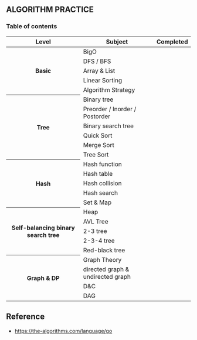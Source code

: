 ## ALGORITHM PRACTICE

### Table of contents

<table>
    <thead>
        <tr>
            <th>Level</th>
            <th>Subject</th>
            <th>Completed</th>
        </tr>
    </thead>
    <tbody>
    <tr>
        <th rowspan="5">Basic</th>
        <td>BigO</td>
        <td></td>
    </tr>
    <tr>
        <td>DFS / BFS</td>
        <td></td>
    </tr>
    <tr>
        <td>Array & List</td>
        <td></td>
    </tr>
    <tr>
        <td>Linear Sorting</td>
        <td></td>
    </tr>
    <tr>
        <td>Algorithm Strategy</td>
        <td></td>
    </tr>
    <tr>
        <th rowspan="6">Tree</th>
        <td>Binary tree</td>
        <td></td>
    </tr>
    <tr>
        <td>Preorder / Inorder / Postorder</td>
        <td></td>
    </tr>
    <tr>
        <td>Binary search tree</td>
        <td></td>
    </tr>
    <tr>
        <td>Quick Sort</td>
        <td></td>
    </tr>
    <tr>
        <td>Merge Sort</td>
        <td></td>
    </tr>
    <tr>
        <td>Tree Sort</td>
        <td></td>
    </tr>
    <tr>
        <th rowspan="5">Hash</th>
        <td>Hash function</td>
        <td></td>
    </tr>
    <tr>
        <td>Hash table</td>
        <td></td>
    </tr>
    <tr>
        <td>Hash collision</td>
        <td></td>
    </tr>
    <tr>
        <td>Hash search</td>
        <td></td>
    </tr>
    <tr>
        <td>Set & Map</td>
        <td></td>
    </tr>
    <tr>
        <th rowspan="5">Self-balancing binary search tree</th>
        <td>Heap</td>
        <td></td>
    </tr>
    <tr>
        <td>AVL Tree</td>
        <td></td>
    </tr>
    <tr>
        <td>2-3 tree</td>
        <td></td>
    </tr>
    <tr>
        <td>2-3-4 tree</td>
        <td></td>
    </tr>
    <tr>
        <td>Red-black tree</td>
        <td></td>
    </tr>
    <tr>
        <th rowspan="5">Graph & DP</th>
        <td>Graph Theory</td>
        <td></td>
    </tr>
    <tr>
        <td>directed graph & undirected graph</td>
        <td></td>
    </tr>
    <tr>
        <td>D&C</td>
        <td></td>
    </tr>
    <tr>
        <td>DAG</td>
        <td></td>
    </tr>
    </tbody>
</table>

## Reference
- https://the-algorithms.com/language/go
